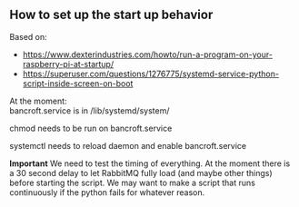 ## How to set up the start up behavior

Based on:  
* https://www.dexterindustries.com/howto/run-a-program-on-your-raspberry-pi-at-startup/
* https://superuser.com/questions/1276775/systemd-service-python-script-inside-screen-on-boot

At the moment:  
bancroft.service is in /lib/systemd/system/

chmod needs to be run on bancroft.service

systemctl needs to reload daemon and enable bancroft.service

**Important** We need to test the timing of everything. At the moment there is a 30 second delay to let RabbitMQ fully load (and maybe other things) before starting the script. We may want to make a script that runs continuously if the python fails for whatever reason.
